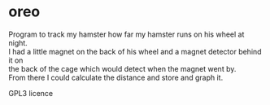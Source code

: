 # oreo
Program to track my hamster how far my hamster runs on his wheel at night.<br>
I had a little magnet on the back of his wheel and a magnet detector behind it on<br>
the back of the cage which would detect when the magnet went by.<br>
From there I could calculate the distance and store and graph it.<br>

GPL3 licence
